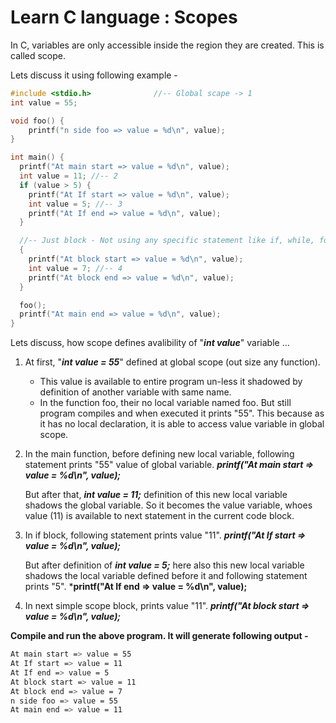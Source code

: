 # Learn C language : Scopes

In C, variables are only accessible inside the region they are created. This is called scope.

Lets discuss it using following example - 

``` c 
#include <stdio.h>              //-- Global scape -> 1
int value = 55;

void foo() { 
    printf("n side foo => value = %d\n", value); 
}

int main() {
  printf("At main start => value = %d\n", value);
  int value = 11; //-- 2
  if (value > 5) {
    printf("At If start => value = %d\n", value);
    int value = 5; //-- 3
    printf("At If end => value = %d\n", value);
  }

  //-- Just block - Not using any specific statement like if, while, for etc.
  {
    printf("At block start => value = %d\n", value);
    int value = 7; //-- 4
    printf("At block end => value = %d\n", value);
  }

  foo();
  printf("At main end => value = %d\n", value);
}
```
Lets discuss, how scope defines avalibility of "***int value***" variable ...

1) At first, "***int value = 55***" defined at global scope (out size any function).
   - This value is available to entire program un-less it shadowed by definition of another
   variable with same name.
   - In the function foo, their no local variable named foo. But still program compiles and
   when executed it prints "55". This because as it has no local declaration, it is able to
   access value variable in global scope.
2) In the main function, before defining new local variable, following statement prints "55" value of global variable.
   ***printf("At main start => value = %d\n", value);***

   But after that, ***int value = 11;*** definition of this new local variable shadows the global variable. 
   So it becomes the value variable, whoes value (11) is available to next statement in the current code block.

3) In if block, following statement prints value "11".
   ***printf("At If start => value = %d\n", value);***

   But after definition of ***int value = 5;*** here also this new local variable shadows the local variable 
   defined before it and following statement prints "5".
   ***printf("At If end => value = %d\n", value);**

4) In next simple scope block, prints value "11".
   ***printf("At block start => value = %d\n", value);***

**Compile and run the above program. It will generate following output -**

``` sh
At main start => value = 55
At If start => value = 11
At If end => value = 5
At block start => value = 11
At block end => value = 7
n side foo => value = 55
At main end => value = 11
```

